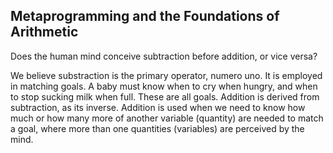 ## Metaprogramming and the Foundations of Arithmetic

Does the human mind conceive subtraction before addition, or vice versa?

We believe substraction is the primary operator, numero uno. It is employed in matching goals. A baby must know when to cry when hungry, and when to stop sucking milk when full. These are all goals. Addition is derived from subtraction, as its inverse. Addition is used when we need to know how much or how many more of another variable (quantity) are needed to match a goal, where more than one quantities (variables) are perceived by the mind.
